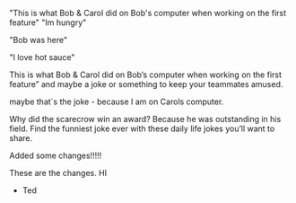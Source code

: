 

"This is what Bob & Carol did on Bob's computer when working on the first feature"
"Im hungry"

"Bob was here"

"I love hot sauce"

This is what Bob & Carol did on Bob’s computer when working on the first feature” and maybe a joke or something to keep your teammates amused.




maybe that`s the joke - because I am on Carols computer.

Why did the scarecrow win an award? Because he was outstanding in his field. Find the funniest joke ever with these daily life jokes you’ll want to share.


Added some changes!!!!!

These are the changes. HI 

- Ted





